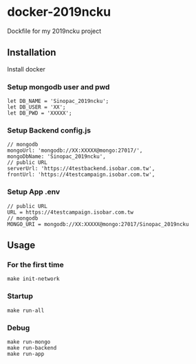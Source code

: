 # docker-2019ncku
Dockfile for my 2019ncku project

## Installation
Install docker

### Setup mongodb user and pwd
```
let DB_NAME = 'Sinopac_2019ncku';
let DB_USER = 'XX';
let DB_PWD = 'XXXXX';
```

### Setup Backend config.js
```
// mongodb
mongoUrl: 'mongodb://XX:XXXXX@mongo:27017/',
mongoDbName: 'Sinopac_2019ncku',
// public URL
serverUrl: 'https://4testbackend.isobar.com.tw',
frontUrl: 'https://4testcampaign.isobar.com.tw',
```

### Setup App .env
```
// public URL
URL = https://4testcampaign.isobar.com.tw
// mongodb
MONGO_URI = mongodb://XX:XXXXX@mongo:27017/Sinopac_2019ncku
```

## Usage
### For the first time
```
make init-network
```
### Startup
```
make run-all
```
### Debug
```
make run-mongo
make run-backend
make run-app
```

